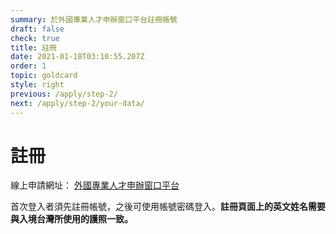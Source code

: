 ```yaml
---
summary: 於外國專業人才申辦窗口平台註冊帳號
draft: false
check: true
title: 註冊
date: 2021-01-18T03:10:55.207Z
order: 1
topic: goldcard
style: right
previous: /apply/step-2/
next: /apply/step-2/your-data/
---
```

# 註冊

線上申請網址： [外國專業人才申辦窗口平台](https://coa.immigration.gov.tw/coa-frontend/four-in-one/entry/golden-card) 

首次登入者須先註冊帳號，之後可使用帳號密碼登入。**註冊頁面上的英文姓名需要與入境台灣所使用的護照一致。**
